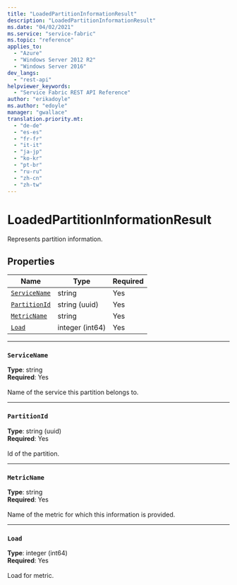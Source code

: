 ```yaml
---
title: "LoadedPartitionInformationResult"
description: "LoadedPartitionInformationResult"
ms.date: "04/02/2021"
ms.service: "service-fabric"
ms.topic: "reference"
applies_to: 
  - "Azure"
  - "Windows Server 2012 R2"
  - "Windows Server 2016"
dev_langs: 
  - "rest-api"
helpviewer_keywords: 
  - "Service Fabric REST API Reference"
author: "erikadoyle"
ms.author: "edoyle"
manager: "gwallace"
translation.priority.mt: 
  - "de-de"
  - "es-es"
  - "fr-fr"
  - "it-it"
  - "ja-jp"
  - "ko-kr"
  - "pt-br"
  - "ru-ru"
  - "zh-cn"
  - "zh-tw"
---
```

# LoadedPartitionInformationResult

Represents partition information.

## Properties
| Name | Type | Required |
| --- | --- | --- |
| [`ServiceName`](#servicename) | string | Yes |
| [`PartitionId`](#partitionid) | string (uuid) | Yes |
| [`MetricName`](#metricname) | string | Yes |
| [`Load`](#load) | integer (int64) | Yes |

____
### `ServiceName`
__Type__: string <br/>
__Required__: Yes<br/>
<br/>
Name of the service this partition belongs to.

____
### `PartitionId`
__Type__: string (uuid) <br/>
__Required__: Yes<br/>
<br/>
Id of the partition.

____
### `MetricName`
__Type__: string <br/>
__Required__: Yes<br/>
<br/>
Name of the metric for which this information is provided.

____
### `Load`
__Type__: integer (int64) <br/>
__Required__: Yes<br/>
<br/>
Load for metric.
